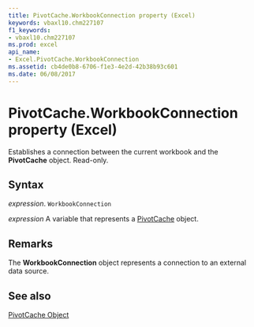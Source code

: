 ```yaml
---
title: PivotCache.WorkbookConnection property (Excel)
keywords: vbaxl10.chm227107
f1_keywords:
- vbaxl10.chm227107
ms.prod: excel
api_name:
- Excel.PivotCache.WorkbookConnection
ms.assetid: cb4de0b8-6706-f1e3-4e2d-42b38b93c601
ms.date: 06/08/2017
---
```



# PivotCache.WorkbookConnection property (Excel)

Establishes a connection between the current workbook and the  **PivotCache** object. Read-only.


## Syntax

 _expression_. `WorkbookConnection`

 _expression_ A variable that represents a [PivotCache](Excel.PivotCache.md) object.


## Remarks

The  **WorkbookConnection** object represents a connection to an external data source.


## See also


[PivotCache Object](Excel.PivotCache.md)


